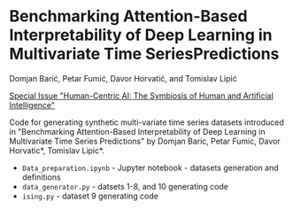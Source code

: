 # Benchmarking Attention-Based Interpretability of Deep Learning in Multivariate Time SeriesPredictions
Domjan Barić, Petar Fumić, Davor Horvatić, and Tomislav Lipić

[Special Issue "Human-Centric AI: The Symbiosis of Human and Artificial Intelligence"](https://www.mdpi.com/journal/entropy/special_issues/Human-Centric_AI)

Code for generating synthetic multi-variate time series datasets introduced in "Benchmarking Attention-Based Interpretability of Deep Learning in Multivariate Time Series Predictions" by Domjan Baric, Petar Fumic, Davor Horvatic*, Tomislav Lipic*.
- `Data_preparation.ipynb` - Jupyter notebook - datasets generation and definitions
- `data_generator.py` - datsets 1-8, and 10 generating code
- `ising.py` - dataset 9 generating code
